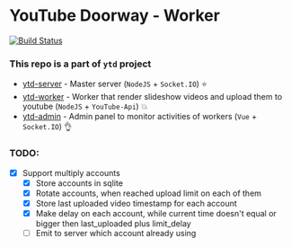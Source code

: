 # YouTube Doorway - Worker 
[![Build Status](https://travis-ci.org/glmn/ytd-worker.svg?branch=master)](https://travis-ci.org/glmn/ytd-worker)

### This repo is a part of `ytd` project

* [ytd-server](https://github.com/glmn/ytd-server) - Master server (`NodeJS` + `Socket.IO`) :star:
* [ytd-worker](https://github.com/glmn/ytd-worker) - Worker that render slideshow videos and upload them to youtube (`NodeJS` + `YouTube-Api`) :collision:
* [ytd-admin](https://github.com/glmn/ytd-admin) - Admin panel to monitor activities of workers (`Vue` + `Socket.IO`) :ok_hand:

### TODO:
- [x] Support multiply accounts
  - [x] Store accounts in sqlite
  - [x] Rotate accounts, when reached upload limit on each of them
  - [x] Store last uploaded video timestamp for each account
  - [x] Make delay on each account, while current time doesn't equal or bigger then last_uploaded plus limit_delay
  - [ ] Emit to server which account already using